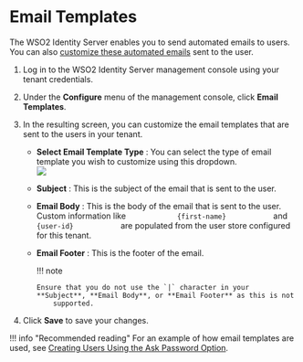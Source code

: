 # Email Templates

The WSO2 Identity Server enables you to send automated emails to users.
You can also [customize these automated
emails](../../learn/customizing-automated-emails) sent to the user.

1.  Log in to the WSO2 Identity Server management console using your
    tenant credentials.
2.  Under the **Configure** menu of the management console, click
    **Email Templates**.
3.  In the resulting screen, you can customize the email templates that
    are sent to the users in your tenant.

    -   **Select Email Template Type** : You can select the type of
        email template you wish to customize using this dropdown.  
        ![]( ../assets/img/using-wso2-identity-server/email-template-dropdown.png)
    -   **Subject** : This is the subject of the email that is sent to
        the user.
    -   **Email Body** : This is the body of the email that is sent to
        the user. Custom information like
        `             {first-name}            ` and
        `             {user-id}            ` are populated from the user
        store configured for this tenant.
    -   **Email Footer** : This is the footer of the email.

        !!! note
        
            Ensure that you do not use the `|` character in your **Subject**, **Email Body**, or **Email Footer** as this is not
                supported.         

4.  Click **Save** to save your changes.

!!! info "Recommended reading" 
    For an example of how email templates are used, see [Creating Users
    Using the Ask Password
    Option](../../learn/creating-users-using-the-ask-passwordOption).
